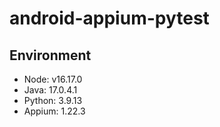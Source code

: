 # android-appium-pytest

## Environment
- Node: v16.17.0
- Java: 17.0.4.1
- Python: 3.9.13
- Appium: 1.22.3